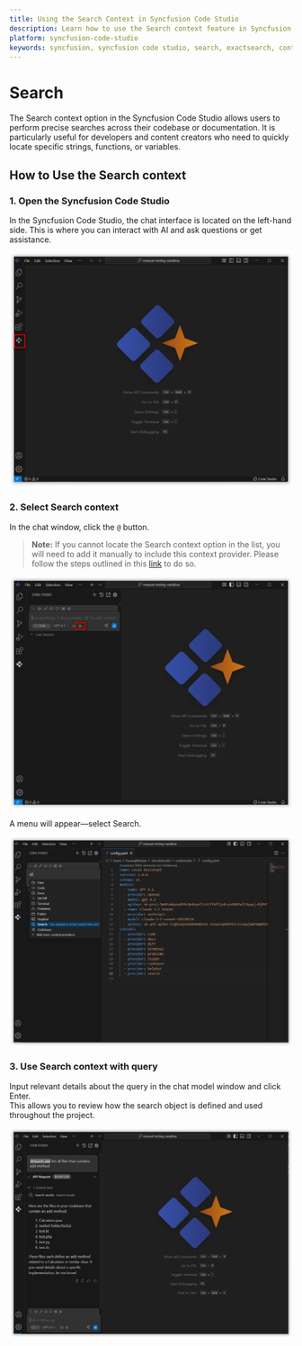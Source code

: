 ```yaml
---
title: Using the Search Context in Syncfusion Code Studio
description: Learn how to use the Search context feature in Syncfusion Code Studio to search across your codebase or documentation efficiently.
platform: syncfusion-code-studio
keywords: syncfusion, syncfusion code studio, search, exactsearch, context, codebase, AI, developer-tools, productivity
---
```

 
# Search 
 
The Search context option in the Syncfusion Code Studio allows users to perform precise searches across their codebase or documentation. It is particularly useful for developers and content creators who need to quickly locate specific strings, functions, or variables.
 
## How to Use the Search context
 
### 1. Open the Syncfusion Code Studio
 
In the Syncfusion Code Studio, the chat interface is located on the left-hand side. This is where you can interact with AI and ask questions or get assistance.

<img src="../../feature-images/open-chat.png" alt="openchat" />
 
### 2. Select Search context
 
In the chat window, click the `@` button.  
> **Note:** If you cannot locate the Search context option in the list, you will need to add it manually to include this context provider. Please follow the steps outlined in this [link](/code-studio/features/context-providers/add-more-contextproviders/How-to-configure-more-contextproviders) to do so.

<img src="../../feature-images/click-context.png" alt="clickcontext" />
 
A menu will appear—select Search.

<img src="../../feature-images/search-opencontext.png" alt="opencontext" />
 
### 3. Use Search context with query
 
Input relevant details about the query in the chat model window and click Enter.  
This allows you to review how the search object is defined and used throughout the project.

<img src="../../feature-images/search-output.png" alt="output" />
